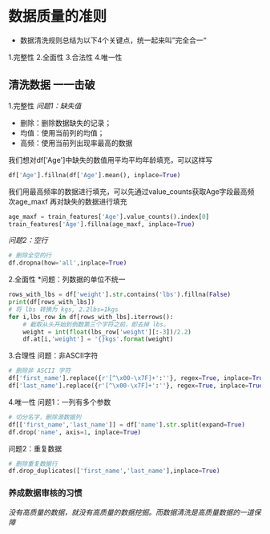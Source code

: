  # 数据质量的准则

- 数据清洗规则总结为以下4个关键点，统一起来叫”完全合一“

1.完整性
2.全面性
3.合法性
4.唯一性

## 清洗数据 一一击破

1.完整性
*问题1：缺失值*

- 删除：删除数据缺失的记录；
- 均值：使用当前列的均值；
- 高频：使用当前列出现率最高的数据

我们想对df['Age']中缺失的数值用平均平均年龄填充，可以这样写
```python
df['Age'].fillna(df['Age'].mean(), inplace=True)

```

我们用最高频率的数据进行填充，可以先通过value_counts获取Age字段最高频次age_maxf
再对缺失的数据进行填充
```python
age_maxf = train_features['Age'].value_counts().index[0]
train_features['Age'].fillna(age_maxf, inplace=True)

```

*问题2：空行*
```python
# 删除全空的行
df.dropna(how='all',inplace=True) 
```

2.全面性
*问题：列数据的单位不统一
```python
rows_with_lbs = df['weight'].str.contains('lbs').fillna(False)
print(df[rows_with_lbs])
# 将 lbs 转换为 kgs, 2.2lbs=1kgs
for i,lbs_row in df[rows_with_lbs].iterrows():
	# 截取从头开始到倒数第三个字符之前，即去掉 lbs。
	weight = int(float(lbs_row['weight'][:-3])/2.2)
	df.at[i,'weight'] = '{}kgs'.format(weight)
```

3.合理性
问题：非ASCII字符
```python
# 删除非 ASCII 字符
df['first_name'].replace({r'[^\x00-\x7F]+':''}, regex=True, inplace=True)
df['last_name'].replace({r'[^\x00-\x7F]+':''}, regex=True, inplace=True)

```

4.唯一性
问题1：一列有多个参数

```python
# 切分名字，删除源数据列
df[['first_name','last_name']] = df['name'].str.split(expand=True)
df.drop('name', axis=1, inplace=True)

```

问题2：重复数据
```python
# 删除重复数据行
df.drop_duplicates(['first_name','last_name'],inplace=True)

```

### 养成数据审核的习惯
*没有高质量的数据，就没有高质量的数据挖掘。而数据清洗是高质量数据的一道保障*